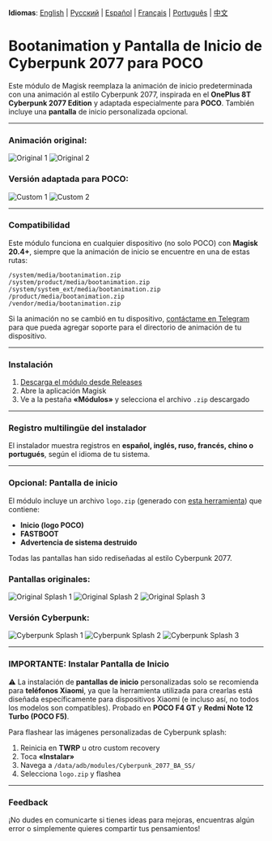 **Idiomas**: [English](README.md) | [Русский](README.ru.md) | [Español](README.es.md) | [Français](README.fr.md) | [Português](README.pt.md) | [中文](README.zh.md)
# Bootanimation y Pantalla de Inicio de Cyberpunk 2077 para POCO

Este módulo de Magisk reemplaza la animación de inicio predeterminada con una animación al estilo Cyberpunk 2077, inspirada en el **OnePlus 8T Cyberpunk 2077 Edition** y adaptada especialmente para **POCO**. También incluye una **pantalla** de inicio personalizada opcional.

---

### Animación original:
![Original 1](images/original1.png) ![Original 2](images/original2.png)

### Versión adaptada para POCO:
![Custom 1](images/custom1.png) ![Custom 2](images/custom2.png)

---

### Compatibilidad
Este módulo funciona en cualquier dispositivo (no solo POCO) con **Magisk 20.4+**, siempre que la animación de inicio se encuentre en una de estas rutas:

```
/system/media/bootanimation.zip
/system/product/media/bootanimation.zip
/system/system_ext/media/bootanimation.zip
/product/media/bootanimation.zip
/vendor/media/bootanimation.zip
```

Si la animación no se cambió en tu dispositivo, [contáctame en Telegram](https://t.me/mbczqetuo) para que pueda agregar soporte para el directorio de animación de tu dispositivo.

---

### Instalación

 1. [Descarga el módulo desde Releases](https://github.com/ENEIZEM/Magisk-Module-Cyberpunk-2077-Bootanimation-SplashScreen-POCO/releases)
 2. Abre la aplicación Magisk
 3. Ve a la pestaña **«Módulos»** y selecciona el archivo `.zip` descargado

---

### Registro multilingüe del instalador

El instalador muestra registros en **español, inglés, ruso, francés, chino o portugués**, según el idioma de tu sistema.

---

### Opcional: Pantalla de inicio
El módulo incluye un archivo `logo.zip` (generado con [esta herramienta](https://4pda.to/forum/index.php?showtopic=1023354&st=1580#entry114714184)) que contiene:

 * **Inicio (logo POCO)**
 * **FASTBOOT**
 * **Advertencia de sistema destruido**

Todas las pantallas han sido rediseñadas al estilo Cyberpunk 2077.

### Pantallas originales:
![Original Splash 1](images/splash_orig1.png) ![Original Splash 2](images/splash_orig2.png) ![Original Splash 3](images/splash_orig3.png)

### Versión Cyberpunk:
![Cyberpunk Splash 1](images/splash_custom1.png) ![Cyberpunk Splash 2](images/splash_custom2.png) ![Cyberpunk Splash 3](images/splash_custom3.png)

---

### IMPORTANTE: Instalar Pantalla de Inicio

⚠️ La instalación de **pantallas de inicio** personalizadas solo se recomienda para **teléfonos Xiaomi**, ya que la herramienta utilizada para crearlas está diseñada específicamente para dispositivos Xiaomi (e incluso así, no todos los modelos son compatibles).
Probado en **POCO F4 GT** y **Redmi Note 12 Turbo (POCO F5)**.

Para flashear las imágenes personalizadas de Cyberpunk splash:

 1. Reinicia en **TWRP** u otro custom recovery
 2. Toca **«Instalar»**
 3. Navega a `/data/adb/modules/Cyberpunk_2077_BA_SS/`
 4. Selecciona `logo.zip` y flashea

---

### Feedback
¡No dudes en comunicarte si tienes ideas para mejoras, encuentras algún error o simplemente quieres compartir tus pensamientos!